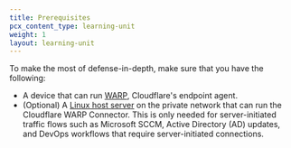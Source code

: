 ```yaml
---
title: Prerequisites
pcx_content_type: learning-unit
weight: 1
layout: learning-unit
---
```


To make the most of defense-in-depth, make sure that you have the following:

- A device that can run [WARP](/cloudflare-one/connections/connect-devices/warp/download-warp/), Cloudflare's endpoint agent.
- (Optional) A [Linux host server](/cloudflare-one/connections/connect-devices/warp/download-warp/#linux) on the private network that can run the Cloudflare WARP Connector. This is only needed for server-initiated traffic flows such as Microsoft SCCM, Active Directory (AD) updates, and DevOps workflows that require server-initiated connections.
